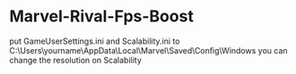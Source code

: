 # Marvel-Rival-Fps-Boost
put GameUserSettings.ini and Scalability.ini to C:\Users\yourname\AppData\Local\Marvel\Saved\Config\Windows
you can change the resolution on Scalability 
